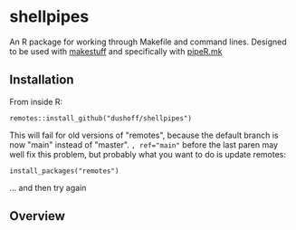 # shellpipes

An R package for working through Makefile and command lines. Designed to be used with [makestuff](https://github.com/dushoff/makestuff) and specifically with [pipeR.mk](https://github.com/dushoff/makestuff/blob/master/pipeR.mk)

## Installation

From inside R:

`remotes::install_github("dushoff/shellpipes")`

This will fail for old versions of "remotes", because the default branch is now "main" instead of "master". `, ref="main"` before the last paren may well fix this problem, but probably what you want to do is update remotes:

`install_packages("remotes")`

… and then try again

## Overview

